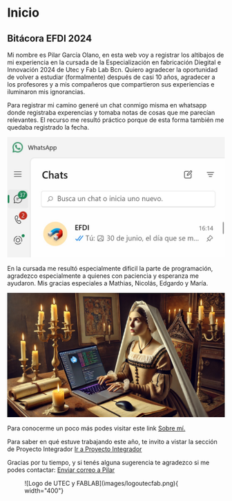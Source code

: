 # Inicio

[sobre-mi]: https://pilargo.github.io/efdi2024PilarGo/about/me/

## Bitácora EFDI 2024

Mi nombre es Pilar García Olano, en esta web voy a registrar los altibajos de mi experiencia en la cursada de la Especialización en fabricación Diegital e Innovación 2024 de Utec y Fab Lab Bcn.
Quiero agradecer la oportunidad de volver a estudiar (formalmente) después de casi 10 años, agradecer a los profesores y a mis compañeros que compartieron sus experiencias e iluminaron mis ignorancias.

Para registrar mi camino generé un chat conmigo misma en whatsapp donde registraba experencias y tomaba notas de cosas que me parecían relevantes. El recurso me resultó práctico porque de esta forma también me quedaba registrado la fecha.

![](../images/efdichat.jpg)

En la cursada me resultó especialmente dificil la parte de programación, agradezco especialmente a quienes con paciencia y esperanza me ayudaron. Mis gracias especiales a Mathias, Nicolás, Edgardo y María.

![](../images/imedioevo.jpg)

Para conocerme un poco más podes visitar este link [Sobre mí.][sobre-mi]

Para saber en qué estuve trabajando este año, te invito a vistar la sección de Proyecto Integrador [Ir a Proyecto Integrador](#proyecto-integrador)


Gracias por tu tiempo, y si tenés alguna sugerencia te agradezco si me podes contactar: [Enviar correo a Pilar](mailto:pilargarciaolano@gmail.com)


<figure markdown="span">
  ![Logo de UTEC y FABLAB](images/logoutecfab.png){ width="400"}
</figure>
